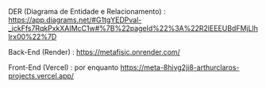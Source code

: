 DER (Diagrama de Entidade e Relacionamento) : 
https://app.diagrams.net/#G1tgYEDPval-_ickFfs7RqkPxkXAIMcC1w#%7B%22pageId%22%3A%22R2lEEEUBdFMjLlhIrx00%22%7D

Back-End (Render) :
https://metafisic.onrender.com/

Front-End (Vercel) : por enquanto
https://meta-8hivg2ji8-arthurclaros-projects.vercel.app/
